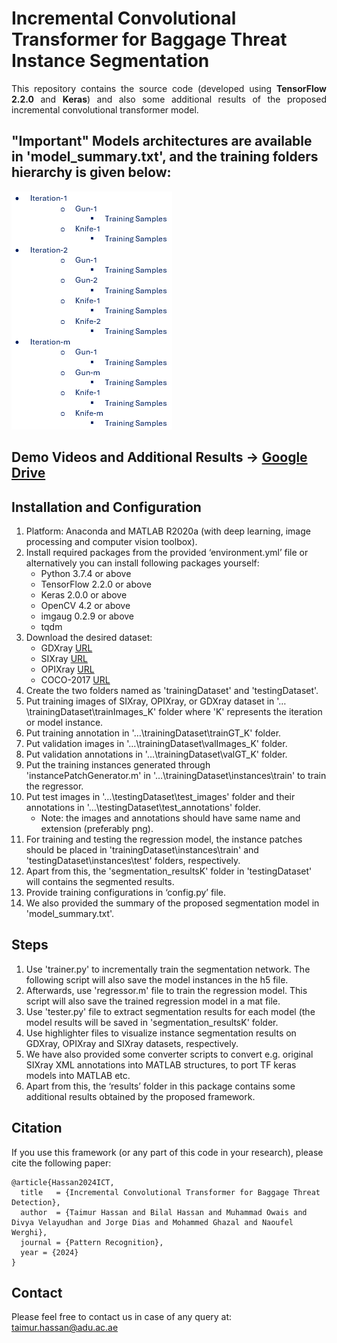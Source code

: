 # Incremental Convolutional Transformer for Baggage Threat Instance Segmentation
<p align="justify">
This repository contains the source code (developed using <b>TensorFlow 2.2.0</b> and <b>Keras</b>) and also some additional results of the proposed incremental convolutional transformer model.
</p>

## "Important" Models architectures are available in 'model_summary.txt', and the training folders hierarchy is given below:
![folders](/images/hierarchy2.png)

## Demo Videos and Additional Results -> [Google Drive](https://drive.google.com/file/d/1ksZ7zva-htZAcuJAbARP-vKVJZg0J7pY/view?usp=sharing)
## Installation and Configuration
<p align="justify">
   
1) Platform: Anaconda and MATLAB R2020a (with deep learning, image processing and computer vision toolbox).
2) Install required packages from the provided ‘environment.yml’ file or alternatively you can install following packages yourself:
   - Python 3.7.4 or above
   - TensorFlow 2.2.0 or above 
   - Keras 2.0.0 or above
   - OpenCV 4.2 or above
   - imgaug 0.2.9 or above
   - tqdm   
3) Download the desired dataset:
   - GDXray [URL](https://domingomery.ing.puc.cl/material/gdxray/)
   - SIXray [URL](https://github.com/MeioJane/SIXray)
   - OPIXray [URL](https://github.com/OPIXray-author/OPIXray)
   - COCO-2017 [URL](https://cocodataset.org/#download)
4) Create the two folders named as 'trainingDataset' and 'testingDataset'.
5) Put training images of SIXray, OPIXray, or GDXray dataset in '…\trainingDataset\trainImages_K' folder where 'K' represents the iteration or model instance.
6) Put training annotation in '…\trainingDataset\trainGT_K' folder.
7) Put validation images in '…\trainingDataset\valImages_K' folder.
8) Put validation annotations in '…\trainingDataset\valGT_K' folder.
9) Put the training instances generated through 'instancePatchGenerator.m' in '…\trainingDataset\instances\train\' to train the regressor.
10) Put test images in '…\testingDataset\test_images' folder and their annotations in '…\testingDataset\test_annotations' folder.
    - Note: the images and annotations should have same name and extension (preferably png).
11) For training and testing the regression model, the instance patches should be placed in 'trainingDataset\instances\train' and 'testingDataset\instances\test' folders, respectively.
12) Apart from this, the 'segmentation_resultsK' folder in 'testingDataset' will contains the segmented results.
13) Provide training configurations in ‘config.py’ file.
14) We also provided the summary of the proposed segmentation model in 'model_summary.txt'.

</p>

## Steps
<p align="justify">
   
1) Use 'trainer.py' to incrementally train the segmentation network. The following script will also save the model instances in the h5 file.
2) Afterwards, use 'regressor.m' file to train the regression model. This script will also save the trained regression model in a mat file.
3) Use 'tester.py' file to extract segmentation results for each model (the model results will be saved in 'segmentation_resultsK' folder.
4) Use highlighter files to visualize instance segmentation results on GDXray, OPIXray and SIXray datasets, respectively.
5) We have also provided some converter scripts to convert e.g. original SIXray XML annotations into MATLAB structures, to port TF keras models into MATLAB etc.
6) Apart from this, the ‘results’ folder in this package contains some additional results obtained by the proposed framework.

</p>

## Citation
If you use this framework (or any part of this code in your research), please cite the following paper:

```
@article{Hassan2024ICT,
  title   = {Incremental Convolutional Transformer for Baggage Threat Detection},
  author  = {Taimur Hassan and Bilal Hassan and Muhammad Owais and Divya Velayudhan and Jorge Dias and Mohammed Ghazal and Naoufel Werghi},
  journal = {Pattern Recognition},
  year = {2024}
}
```

## Contact
Please feel free to contact us in case of any query at: taimur.hassan@adu.ac.ae
